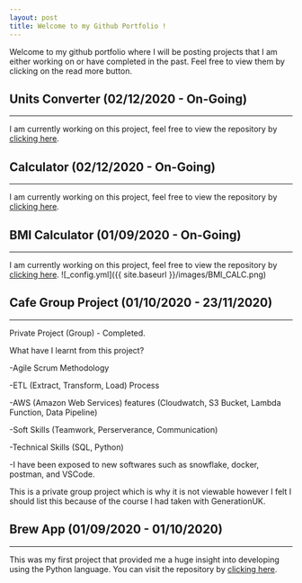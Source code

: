 ```yaml
---
layout: post
title: Welcome to my Github Portfolio !
---
```


Welcome to my github portfolio where I will be posting projects that I am either working on or have completed in the past. Feel free to view them by clicking on the read more button.

## Units Converter (02/12/2020 - On-Going)
----
I am currently working on this project, feel free to view the repository by [clicking here]().

## Calculator (02/12/2020 - On-Going)
----
I am currently working on this project, feel free to view the repository by [clicking here](https://github.com/ans-github/Calculator).

## BMI Calculator (01/09/2020 - On-Going)
----
I am currently working on this project, feel free to view the repository by [clicking here](https://github.com/ans-github/BMI-Calculator-Test).
![_config.yml]({{ site.baseurl }}/images/BMI_CALC.png)

## Cafe Group Project (01/10/2020 - 23/11/2020)
----
Private Project (Group) - Completed.

What have I learnt from this project?

 -Agile Scrum Methodology

 -ETL (Extract, Transform, Load) Process

 -AWS (Amazon Web Services) features (Cloudwatch, S3 Bucket, Lambda Function, Data Pipeline)

 -Soft Skills (Teamwork, Perserverance, Communication)

 -Technical Skills (SQL, Python)

 -I have been exposed to new softwares such as snowflake, docker, postman, and VSCode.

This is a private group project which is why it is not viewable however I felt I should list this because of the course I had taken with GenerationUK.

## Brew App (01/09/2020 - 01/10/2020)
----
This was my first project that provided me a huge insight into developing using the Python language.
You can visit the repository by [clicking here](https://github.com/ans-github/Brew_App).